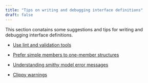 ```yaml
---
title: "Tips on writing and debugging interface definitions"
draft: false
---
```


This section conatains some suggestions and tips for writing and debugging interface definitions.

- [Use lint and validation tools](./lint-validate/)
 
- [Prefer simple members to one-member structures](./avoid-single-member-structures)

- [Understanding smithy model error messages](./error-messages/)


- [Clippy warnings](./clippy-warnings)